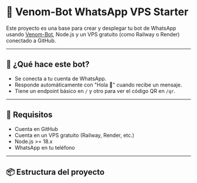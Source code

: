 # 🤖 Venom-Bot WhatsApp VPS Starter

Este proyecto es una base para crear y desplegar tu bot de WhatsApp usando [Venom-Bot](https://github.com/orkestral/venom), Node.js y un VPS gratuito (como Railway o Render) conectado a GitHub.

---

## 🚀 ¿Qué hace este bot?

- Se conecta a tu cuenta de WhatsApp.
- Responde automáticamente con "Hola 👋" cuando recibe un mensaje.
- Tiene un endpoint básico en `/` y otro para ver el código QR en `/qr`.

---

## 🧰 Requisitos

- Cuenta en GitHub
- Cuenta en un VPS gratuito (Railway, Render, etc.)
- Node.js >= 18.x
- WhatsApp en tu teléfono

---

## 📦 Estructura del proyecto


